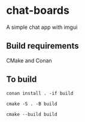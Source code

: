 # chat-boards

A simple chat app with imgui

## Build requirements

CMake and Conan

## To build

`conan install . -if build`

`cmake -S . -B build`

`cmake --build build`

